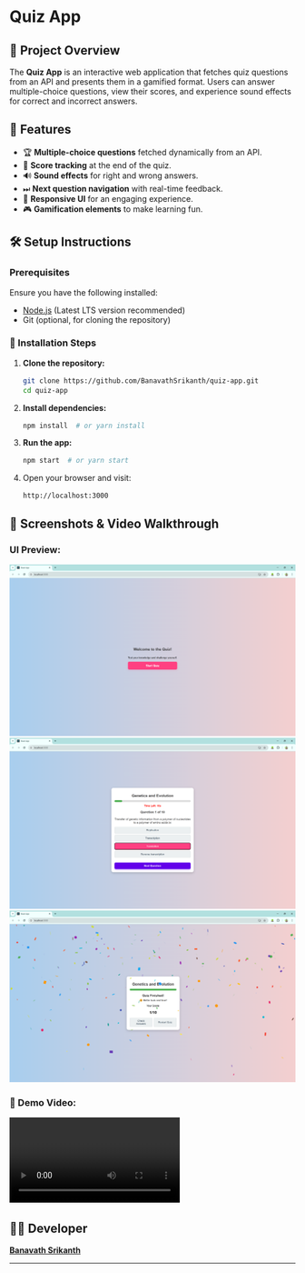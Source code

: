 # Quiz App

## 📌 Project Overview
The **Quiz App** is an interactive web application that fetches quiz questions from an API and presents them in a gamified format. Users can answer multiple-choice questions, view their scores, and experience sound effects for correct and incorrect answers.

## 🚀 Features
- 🏆 **Multiple-choice questions** fetched dynamically from an API.
- 🎯 **Score tracking** at the end of the quiz.
- 🔊 **Sound effects** for right and wrong answers.
- ⏭ **Next question navigation** with real-time feedback.
- 🎨 **Responsive UI** for an engaging experience.
- 🎮 **Gamification elements** to make learning fun.

## 🛠️ Setup Instructions
### Prerequisites
Ensure you have the following installed:
- [Node.js](https://nodejs.org/) (Latest LTS version recommended)
- Git (optional, for cloning the repository)

### 🔧 Installation Steps
1. **Clone the repository:**  
   ```sh
   git clone https://github.com/BanavathSrikanth/quiz-app.git
   cd quiz-app
   ```
2. **Install dependencies:**  
   ```sh
   npm install  # or yarn install
   ```
3. **Run the app:**  
   ```sh
   npm start  # or yarn start
   ```
4. Open your browser and visit:  
   ```
   http://localhost:3000
   ```

## 📸 Screenshots & Video Walkthrough
### UI Preview:
![Screenshot 1](src/assets/preview/Screenshot1.png) 
![Screenshot 2](src/assets/preview/Screenshot2.png) 
![Screenshot 3](src/assets/preview/Screenshot3.png)


### 🎥 Demo Video:
![Video Demo](src/assets/preview/demovideo.mp4)



## 👨‍💻 Developer
**[Banavath Srikanth](https://github.com/BanavathSrikanth)**

-------
